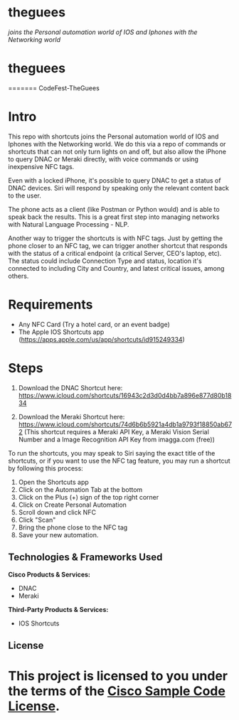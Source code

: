 # theguees

*joins the Personal automation world of IOS and Iphones with the Networking world*


# theguees
=======
CodeFest-TheGuees

# Intro
This repo with shortcuts joins the Personal automation world of IOS and Iphones with the Networking world. We do this via a repo of commands or shortcuts that can not only turn lights on and off, but also allow the iPhone to query DNAC or Meraki directly, with voice commands or using inexpensive NFC tags.

Even with a locked iPhone, it's possible to query DNAC to get a status of DNAC devices. Siri will respond by speaking only the relevant content back to the user.

The phone acts as a client (like Postman or Python would) and is able to speak back the results. This is a great first step into managing networks with Natural Language Processing - NLP.

Another way to trigger the shortcuts is with NFC tags. Just by getting the phone closer to an NFC tag, we can trigger another shortcut that responds with the status of a critical endpoint (a critical Server, CEO's laptop, etc). The status could include Connection Type and status, location it's connected to including City and Country, and latest critical issues, among others.

# Requirements

- Any NFC Card (Try a hotel card, or an event badge)
- The Apple IOS Shortcuts app (https://apps.apple.com/us/app/shortcuts/id915249334)

# Steps

1. Download the DNAC Shortcut here: https://www.icloud.com/shortcuts/16943c2d3d0d4bb7a896e877d80b1834

2. Download the Meraki Shortcut here: https://www.icloud.com/shortcuts/74d6b6b5921a4db1a9793f18850ab672
(This shortcut requires a Meraki API Key, a Meraki Vision Serial Number and a Image Recognition API Key from imagga.com (free))

To run the shortcuts, you may speak to Siri saying the exact title of the shortcuts, or if you want to use the NFC tag feature, you may run a shortcut by following this process:

1. Open the Shortcuts app
2. Click on the Automation Tab at the bottom
3. Click on the Plus (+) sign of the top right corner
4. Click on Create Personal Automation
5. Scroll down and click NFC
6. Click "Scan"
7. Bring the phone close to the NFC tag
8. Save your new automation.


## Technologies & Frameworks Used


**Cisco Products & Services:**

- DNAC
- Meraki

**Third-Party Products & Services:**

- IOS Shortcuts

## License

This project is licensed to you under the terms of the [Cisco Sample
Code License](./LICENSE).
=======
